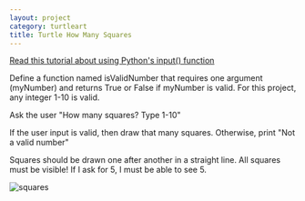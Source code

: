 ```yaml
---
layout: project
category: turtleart
title: Turtle How Many Squares
---
```

[Read this tutorial about using Python's input() function](https://www.w3schools.com/python/ref_func_input.asp)

Define a function named isValidNumber that requires one argument (myNumber) and returns True or False if myNumber is valid. For this project, any integer 1-10 is valid.

Ask the user "How many squares? Type 1-10"

If the user input is valid, then draw that many squares. Otherwise, print "Not a valid number"

Squares should be drawn one after another in a straight line. All squares must be visible! If I ask for 5, I must be able to see 5.

![squares](/apcsp/turtleart/squares.jpg)

